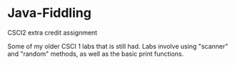 # Java-Fiddling
CSCI2 extra credit assignment

Some of my older CSCI 1 labs that is still had. Labs involve using "scanner" and "random" methods, as well as the basic print functions.
